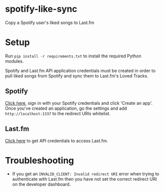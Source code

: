 # spotify-like-sync
Copy a Spotify user's liked songs to Last.fm

# Setup
Run `pip install -r requirements.txt` to install the required Python modules.

Spotify and Last.fm API application credentials must be created in order to pull liked songs from Spotify and sync them to Last.fm's Loved Tracks.

## Spotify
[Click here](https://developer.spotify.com/dashboard/), sign in with your Spotify credentials and click 'Create an app'. Once you've created an application, go the settings and add `http://localhost:1337` to the redirect URIs whitelist.

## Last.fm
[Click here](https://www.last.fm/api/account/create) to get API credentials to access Last.fm.

# Troubleshooting
- If you get an `INVALID_CLIENT: Invalid redirect URI` error when trying to authenticate with Last.fm then you have not set the correct redirect URI on the developer dashboard.
